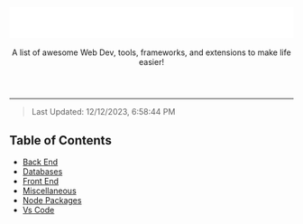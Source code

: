 <header align="center" data-title="">
  <img src="assets/rainbow-title.svg" />
  <p>A list of awesome Web Dev, tools, frameworks, and extensions to make life easier!</p>
</header>

---

> Last Updated: 12/12/2023, 6:58:44 PM

## Table of Contents

- [Back End](https://github.com/SenpaiSumpie/awesome-lists/blob/main/lists/back-end/back-end.md)
- [Databases](https://github.com/SenpaiSumpie/awesome-lists/blob/main/lists/databases/databases.md)
- [Front End](https://github.com/SenpaiSumpie/awesome-lists/blob/main/lists/front-end/front-end.md)
- [Miscellaneous](https://github.com/SenpaiSumpie/awesome-lists/blob/main/lists/miscellaneous/miscellaneous.md)
- [Node Packages](https://github.com/SenpaiSumpie/awesome-lists/blob/main/lists/node-packages/node-packages.md)
- [Vs Code](https://github.com/SenpaiSumpie/awesome-lists/blob/main/lists/vs-code/vs-code.md)

